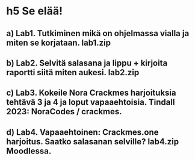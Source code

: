 # h5 Se elää!

## a) Lab1. Tutkiminen mikä on ohjelmassa vialla ja miten se korjataan. lab1.zip

## b) Lab2. Selvitä salasana ja lippu + kirjoita raportti siitä miten aukesi. lab2.zip

## c) Lab3. Kokeile Nora Crackmes harjoituksia tehtävä 3 ja 4 ja loput vapaaehtoisia. Tindall 2023: NoraCodes / crackmes.

## d) Lab4. Vapaaehtoinen: Crackmes.one harjoitus. Saatko salasanan selville? lab4.zip Moodlessa.
